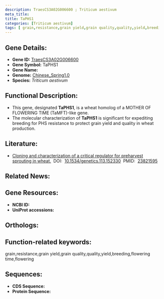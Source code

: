 ```yaml
---
description: TraesCS3A02G006600 ; Triticum aestivum
meta_title:
title: TaPHS1
categories: [Triticum aestivum]
tags: [ grain,resistance,grain yield,grain quality,quality,yield,breeding,flowering time,flowering ]
---
```


## Gene Details:
- **Gene ID:**	[TraesCS3A02G006600]()
- **Gene Symbol:** TaPHS1
- **Gene Name:** 
- **Genome:** [Chinese_Spring1.0]()
- **Species:** *Triticum aestivum*

## Functional Description:
   - This gene, designated **TaPHS1**, is a wheat homolog of a MOTHER OF FLOWERING TIME (TaMFT)-like gene.
   - The molecular characterization of **TaPHS1** is significant for expediting breeding for PHS resistance to protect grain yield and quality in wheat production.

## Literature:
   - [Cloning and characterization of a critical regulator for preharvest sprouting in wheat.]( https://academic.oup.com/genetics/article/195/1/263/5935442?login=true)&nbsp;&nbsp;DOI:&nbsp;&nbsp;[10.1534/genetics.113.152330](https://academic.oup.com/genetics/article/195/1/263/5935442?login=true)&nbsp;&nbsp;PMID:&nbsp;&nbsp;[23821595](https://pubmed.ncbi.nlm.nih.gov/23821595/)

## Related News:

## Gene Resources:
- **NCBI ID:** [](https://www.ncbi.nlm.nih.gov/gene/?term=)
- **UniProt accessions:** [](https://www.uniprot.org/uniprotkb//entry)

## Orthologs:

## Function-related keywords:
grain,resistance,grain yield,grain quality,quality,yield,breeding,flowering time,flowering

## Sequences:
- **CDS Sequence:**
- **Protein Sequence:**

